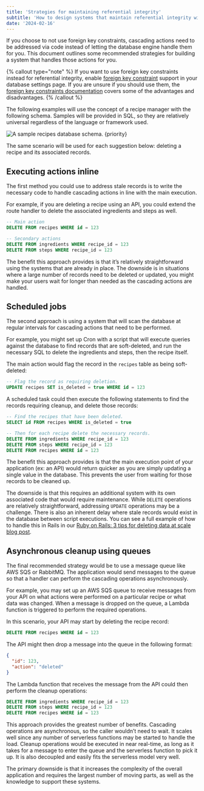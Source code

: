 ```yaml
---
title: 'Strategies for maintaining referential integrity'
subtitle: 'How to design systems that maintain referential integrity without foreign key constraints'
date: '2024-02-16'
---
```


If you choose to not use foreign key constraints, cascading actions need to be addressed via code instead of letting the database engine handle them for you. This document outlines some recommended strategies for building a system that handles those actions for you.

{% callout type="note" %}
If you want to use foreign key constraints instead for referential integrity, enable [foreign key constraint](/docs/concepts/foreign-key-constraints) support in your database settings page. If you are unsure if you should use them, the [foreign key constraints documentation](/docs/concepts/foreign-key-constraints) covers some of the advantages and disadvantages.
{% /callout %}

The following examples will use the concept of a recipe manager with the following schema. Samples will be provided in SQL, so they are relatively universal regardless of the language or framework used.

![A sample recipes database schema. {priority}](/assets/docs/learn/strategies-for-maintaining-referential-integrity/diagram.svg)

The same scenario will be used for each suggestion below: deleting a recipe and its associated records.

## Executing actions inline

The first method you could use to address stale records is to write the necessary code to handle cascading actions in line with the main execution.

For example, if you are deleting a recipe using an API, you could extend the route handler to delete the associated ingredients and steps as well.

```sql
-- Main action
DELETE FROM recipes WHERE id = 123

-- Secondary actions
DELETE FROM ingredients WHERE recipe_id = 123
DELETE FROM steps WHERE recipe_id = 123
```

The benefit this approach provides is that it’s relatively straightforward using the systems that are already in place. The downside is in situations where a large number of records need to be deleted or updated, you might make your users wait for longer than needed as the cascading actions are handled.

## Scheduled jobs

The second approach is using a system that will scan the database at regular intervals for cascading actions that need to be performed.

For example, you might set up Cron with a script that will execute queries against the database to find records that are soft-deleted, and run the necessary SQL to delete the ingredients and steps, then the recipe itself.

The main action would flag the record in the `recipes` table as being soft-deleted:

```sql
-- Flag the record as requiring deletion.
UPDATE recipes SET is_deleted = true WHERE id = 123
```

A scheduled task could then execute the following statements to find the records requiring cleanup, and delete those records:

```sql
-- Find the recipes that have been deleted.
SELECT id FROM recipes WHERE is_deleted = true

-- Then for each recipe delete the necessary records.
DELETE FROM ingredients WHERE recipe_id = 123
DELETE FROM steps WHERE recipe_id = 123
DELETE FROM recipes WHERE id = 123
```

The benefit this approach provides is that the main execution point of your application (ex: an API) would return quicker as you are simply updating a single value in the database. This prevents the user from waiting for those records to be cleaned up.

The downside is that this requires an additional system with its own associated code that would require maintenance. While `DELETE` operations are relatively straightforward, addressing `UPDATE` operations may be a challenge. There is also an inherent delay where stale records would exist in the database between script executions.
You can see a full example of how to handle this in Rails in our [Ruby on Rails: 3 tips for deleting data at scale blog post](/blog/ruby-on-rails-3-tips-for-deleting-data-at-scale).

## Asynchronous cleanup using queues

The final recommended strategy would be to use a message queue like AWS SQS or RabbitMQ. The application would send messages to the queue so that a handler can perform the cascading operations asynchronously.

For example, you may set up an AWS SQS queue to receive messages from your API on what actions were performed on a particular recipe or what data was changed. When a message is dropped on the queue, a Lambda function is triggered to perform the required operations.

In this scenario, your API may start by deleting the recipe record:

```sql
DELETE FROM recipes WHERE id = 123
```

The API might then drop a message into the queue in the following format:

```json
{
  "id": 123,
  "action": "deleted"
}
```

The Lambda function that receives the message from the API could then perform the cleanup operations:

```sql
DELETE FROM ingredients WHERE recipe_id = 123
DELETE FROM steps WHERE recipe_id = 123
DELETE FROM recipes WHERE id = 123
```

This approach provides the greatest number of benefits. Cascading operations are asynchronous, so the caller wouldn’t need to wait. It scales well since any number of serverless functions may be started to handle the load. Cleanup operations would be executed in near real-time, as long as it takes for a message to enter the queue and the serverless function to pick it up. It is also decoupled and easily fits the serverless model very well.

The primary downside is that it increases the complexity of the overall application and requires the largest number of moving parts, as well as the knowledge to support these systems.
